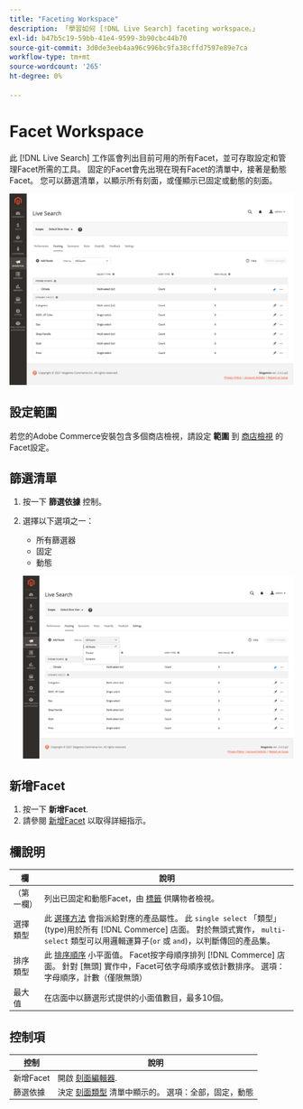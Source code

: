 ```yaml
---
title: "Faceting Workspace"
description: 「學習如何 [!DNL Live Search] faceting workspace。」
exl-id: b47b5c19-59bb-41e4-9599-3b90cbc44b70
source-git-commit: 3d0de3eeb4aa96c996bc9fa38cffd7597e89e7ca
workflow-type: tm+mt
source-wordcount: '265'
ht-degree: 0%

---
```


# Facet Workspace

此 [!DNL Live Search] 工作區會列出目前可用的所有Facet，並可存取設定和管理Facet所需的工具。 固定的Facet會先出現在現有Facet的清單中，接著是動態Facet。 您可以篩選清單，以顯示所有刻面，或僅顯示已固定或動態的刻面。

![Faceting工作區](assets/faceting-workspace.png)

## 設定範圍

若您的Adobe Commerce安裝包含多個商店檢視，請設定 **範圍** 到 [商店檢視](https://experienceleague.adobe.com/docs/commerce-admin/start/setup/websites-stores-views.html#scope-settings) 的Facet設定。

## 篩選清單

1. 按一下 **篩選依據** 控制。
1. 選擇以下選項之一：

   * 所有篩選器
   * 固定
   * 動態

   ![Faceting工作區](assets/facets-filter-by.png)

## 新增Facet

1. 按一下 **新增Facet**.
1. 請參閱 [新增Facet](facets-add.md) 以取得詳細指示。

## 欄說明

| 欄 | 說明 |
|--- |--- |
| （第一欄） | 列出已固定和動態Facet，由 [標籤](facets-type.md) 供購物者檢視。 |
| 選擇類型 | 此 [選擇方法](facets-type.md) 會指派給對應的產品屬性。 此 `single select` 「類型」(type)用於所有 [!DNL Commerce] 店面。 對於無頭式實作， `multi-select` 類型可以用邏輯運算子(`or` 或 `and`)，以判斷傳回的產品集。 |
| 排序類型 | 此 [排序順序](facets-type.md) 小平面值。 Facet按字母順序排列 [!DNL Commerce] 店面。 針對 [無頭] 實作中，Facet可依字母順序或依計數排序。 選項：字母順序，計數（僅限無頭） |
| 最大值 | 在店面中以篩選形式提供的小面值數目，最多10個。 |

## 控制項

| 控制 | 說明 |
|--- |--- |
| 新增Facet | 開啟 [刻面編輯器](facets-add.md). |
| 篩選依據 | 決定 [刻面類型](facets-type.md) 清單中顯示的。 選項：全部，固定，動態 |
